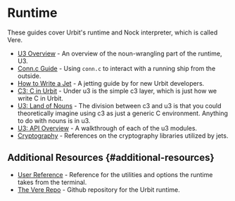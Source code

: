 # Runtime

These guides cover Urbit's runtime and Nock interpreter, which is called Vere.

- [U3 Overview](./concepts/u3.md) - An overview of the noun-wrangling part of the runtime, U3.
- [Conn.c Guide](./guides/conn.md) - Using `conn.c` to interact with a running ship from the outside.
- [How to Write a Jet](./guides/jetting.md) - A jetting guide by for new Urbit developers.
- [C3: C in Urbit](./reference/c.md) - Under u3 is the simple c3 layer, which is just how we write C in Urbit.
- [U3: Land of Nouns](./reference/nouns.md) - The division between c3 and u3 is that you could theoretically imagine using c3 as just a generic C environment. Anything to do with nouns is in u3.
- [U3: API Overview](./reference/api.md) - A walkthrough of each of the u3 modules.
- [Cryptography](./reference/cryptography.md) - References on the cryptography libraries utilized by jets.

## Additional Resources {#additional-resources}

- [User Reference](../../manual/running/vere.md) - Reference for the utilities and options the runtime takes from the terminal.
- [The Vere Repo](https://github.com/urbit/vere) - Github repository for the Urbit runtime.
